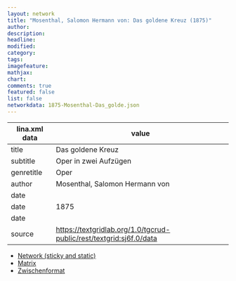 ```yaml
---
layout: network
title: "Mosenthal, Salomon Hermann von: Das goldene Kreuz (1875)"
author:
description:
headline:
modified:
category:
tags:
imagefeature: 
mathjax: 
chart: 
comments: true
featured: false
list: false
networkdata: 1875-Mosenthal-Das_golde.json
---
```

lina.xml data  | value
------------- | -------------
title|Das goldene Kreuz
subtitle|Oper in zwei Aufzügen
genretitle|Oper
author|Mosenthal, Salomon Hermann von
date|
date|1875
date|
source|https://textgridlab.org/1.0/tgcrud-public/rest/textgrid:sj6f.0/data


* [Network (sticky and static)](/network454)
* [Matrix](/matrix454)
* [Zwischenformat](/lina454 )
